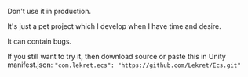Don't use it in production. 

It's just a pet project which I develop when I have time and desire.

It can contain bugs.

If you still want to try it, then download source or paste this in Unity manifest.json:
```"com.lekret.ecs": "https://github.com/Lekret/Ecs.git"```
